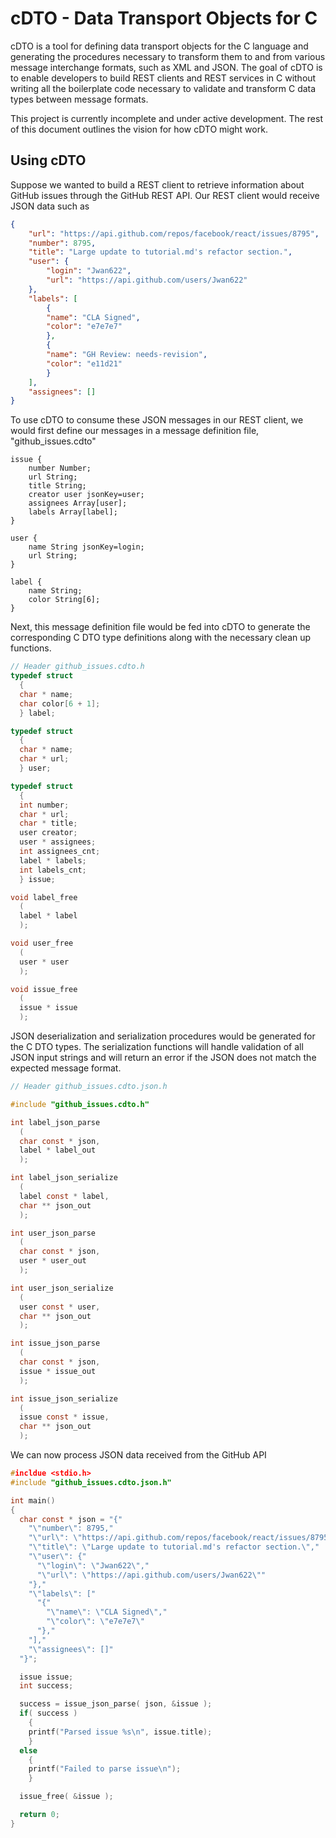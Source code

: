 # cDTO - Data Transport Objects for C

cDTO is a tool for defining data transport objects for the C language and generating the procedures necessary to transform them to and from various message interchange formats, such as XML and JSON. The goal of cDTO is to enable developers to build REST clients and REST services in C without writing all the boilerplate code necessary to validate and transform C data types between message formats.

This project is currently incomplete and under active development. The rest of this document outlines the vision for how cDTO might work.


## Using cDTO
Suppose we wanted to build a REST client to retrieve information about GitHub issues through the GitHub REST API. Our REST client would receive JSON data such as
```json
{
    "url": "https://api.github.com/repos/facebook/react/issues/8795",
    "number": 8795,
    "title": "Large update to tutorial.md's refactor section.",
    "user": {
        "login": "Jwan622",
        "url": "https://api.github.com/users/Jwan622"
    },
    "labels": [
        {
        "name": "CLA Signed",
        "color": "e7e7e7"
        },
        {
        "name": "GH Review: needs-revision",
        "color": "e11d21"
        }
    ],
    "assignees": []
}
```
To use cDTO to consume these JSON messages in our REST client, we would first define our messages in a message definition file, "github_issues.cdto"
```
issue {
    number Number;
    url String;
    title String;
    creator user jsonKey=user;
    assignees Array[user];
    labels Array[label];
}

user {
    name String jsonKey=login;
    url String;
}

label {
    name String;
    color String[6];
}
```
Next, this message definition file would be fed into cDTO to generate the corresponding C DTO type definitions along with the necessary clean up functions.
```C
// Header github_issues.cdto.h
typedef struct
  {
  char * name;
  char color[6 + 1];
  } label;

typedef struct
  {
  char * name;
  char * url;
  } user;

typedef struct
  {
  int number;
  char * url;
  char * title;
  user creator;
  user * assignees;
  int assignees_cnt;
  label * labels;
  int labels_cnt;
  } issue;

void label_free
  (
  label * label
  );

void user_free
  (
  user * user  
  );

void issue_free
  (
  issue * issue
  );
```

JSON deserialization and serialization procedures would be generated for the C DTO types. The serialization functions will handle validation of all JSON input strings and will return an error if the JSON does not match the expected message format.
```C
// Header github_issues.cdto.json.h

#include "github_issues.cdto.h"

int label_json_parse
  (
  char const * json,
  label * label_out
  );

int label_json_serialize
  (
  label const * label,
  char ** json_out
  );

int user_json_parse
  (
  char const * json,
  user * user_out
  );

int user_json_serialize
  (
  user const * user,
  char ** json_out
  );

int issue_json_parse
  (
  char const * json,
  issue * issue_out
  );

int issue_json_serialize
  (
  issue const * issue,
  char ** json_out
  );
```
We can now process JSON data received from the GitHub API
```C
#incldue <stdio.h>
#include "github_issues.cdto.json.h"

int main()
{
  char const * json = "{"
    "\"number\": 8795,"
    "\"url\": \"https://api.github.com/repos/facebook/react/issues/8795\","
    "\"title\": \"Large update to tutorial.md's refactor section.\","
    "\"user\": {"
      "\"login\": \"Jwan622\","
      "\"url\": \"https://api.github.com/users/Jwan622\""
    "},"
    "\"labels\": ["
      "{"
        "\"name\": \"CLA Signed\","
        "\"color\": \"e7e7e7\"
      "},"
    "],"
    "\"assignees\": []"
  "}";

  issue issue;
  int success;

  success = issue_json_parse( json, &issue );
  if( success )
    {
    printf("Parsed issue %s\n", issue.title);
    }
  else
    {
    printf("Failed to parse issue\n");
    }

  issue_free( &issue );

  return 0;
}

```
